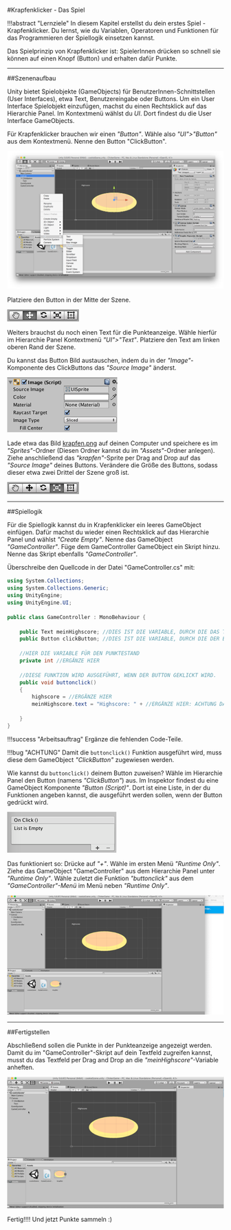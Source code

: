 #Krapfenklicker - Das Spiel

!!!abstract "Lernziele"
    In diesem Kapitel erstellst du dein erstes Spiel - Krapfenklicker. Du lernst, wie du Variablen, Operatoren und Funktionen für das Programmieren der Spiellogik einsetzen kannst.


Das Spielprinzip von Krapfenklicker ist: SpielerInnen drücken so schnell sie können auf einen Knopf (Button) und erhalten dafür Punkte. 

---- 

##Szenenaufbau

Unity bietet Spielobjekte (GameObjects) für BenutzerInnen-Schnittstellen (User Interfaces), etwa Text, Benutzereingabe oder Buttons. Um ein User Interface Spielobjekt einzufügen, machst du einen Rechtsklick auf das Hierarchie Panel. Im Kontextmenü wählst du *UI*. Dort findest du die User Interface GameObjects.

Für Krapfenklicker brauchen wir einen *"Button"*. Wähle also *"UI">"Button"* aus dem Kontextmenü. Nenne den Button "ClickButton".

![UI Button Auswahl](img/uibuttonselection.png)

Platziere den Button in der Mitte der Szene. 

![Platzierunsauswahl](img/platzierung.png)

Weiters brauchst du noch einen Text für die Punkteanzeige. Wähle hierfür im Hierarchie Panel Kontextmenü *"UI">"Text"*. Platziere den Text am linken oberen Rand der Szene.

Du kannst das Button Bild austauschen, indem du in der *"Image"*-Komponente des ClickButtons das *"Source Image"* änderst. 

![Source Image](img/sourceimage.png)

Lade etwa das Bild [krapfen.png](img/krapfen.png) auf deinen Computer und speichere es im *"Sprites"*-Ordner (Diesen Ordner kannst du im *"Assets"*-Ordner anlegen). Ziehe anschließend das *"krapfen"*-Sprite per Drag and Drop auf das *"Source Image"* deines Buttons. Verändere die Größe des Buttons, sodass dieser etwa zwei Drittel der Szene groß ist.

![Groesse veraendern](img/groessetool.png)

----

##Spiellogik

Für die Spiellogik kannst du in Krapfenklicker ein leeres GameObject einfügen. Dafür machst du wieder einen Rechtsklick auf das Hierarchie Panel und wählst *"Create Empty"*. Nenne das GameObject *"GameController"*. Füge dem GameController GameObject ein Skript hinzu. Nenne das Skript ebenfalls *"GameController"*. 

Überschreibe den Quellcode in der Datei "GameController.cs" mit:

``` c#
using System.Collections;
using System.Collections.Generic;
using UnityEngine;
using UnityEngine.UI;

public class GameController : MonoBehaviour {

	public Text meinHighscore; //DIES IST DIE VARIABLE, DURCH DIE DAS TEXTFELD VERWENDET WERDEN KANN
	public Button clickButton; //DIES IST DIE VARIABLE, DURCH DIE DER BUTTON IM SKRIPT VERWENDET WERDEN KANN

	//HIER DIE VARIABLE FÜR DEN PUNKTESTAND
	private int //ERGÄNZE HIER

	//DIESE FUNKTION WIRD AUSGEFÜHRT, WENN DER BUTTON GEKLICKT WIRD. 
	public void buttonclick()
	{
		highscore = //ERGÄNZE HIER
		meinHighscore.text = "Highscore: " + //ERGÄNZE HIER: ACHTUNG DATENTYP-UMWANDLUNG NOTWENDIG
		
	}
}

```

!!!success "Arbeitsauftrag"
    Ergänze die fehlenden Code-Teile.

!!!bug "ACHTUNG"
    Damit die ```buttonclick()``` Funktion ausgeführt wird, muss diese dem GameObject *"ClickButton"* zugewiesen werden.

Wie kannst du ```buttonclick()``` deinem Button zuweisen?
Wähle im Hierarchie Panel den Button (namens *"ClickButton"*) aus. Im Inspektor findest du eine GameObject Komponente *"Button (Script)"*. Dort ist eine Liste, in der du Funktionen angeben kannst, die ausgeführt werden sollen, wenn der Button gedrückt wird. 

![Liste OnClick für Button](img/onclicklist.png)

Das funktioniert so: Drücke auf *"+"*. Wähle im ersten Menü *"Runtime Only"*. Ziehe das GameObject "GameController" aus dem Hierarchie Panel unter *"Runtime Only"*. Wähle zuletzt die Funktion *"buttonclick"* aus dem *"GameController"-Menü* im Menü neben *"Runtime Only"*.

![Zuweisung Animated Gif](img/krapfenklickerKlickZuweisung.gif)

----

##Fertigstellen

Abschließend sollen die Punkte in der Punkteanzeige angezeigt werden. Damit du im "GameController"-Skript auf dein Textfeld zugreifen kannst, musst du das Textfeld per Drag and Drop an die *"meinHighscore"*-Variable anheften.

![Anheften meinHighscore](img/meinHighscoreAnheften.gif)

Fertig!!!! Und jetzt Punkte sammeln :)